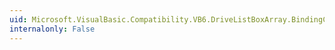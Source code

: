 ```yaml
---
uid: Microsoft.VisualBasic.Compatibility.VB6.DriveListBoxArray.BindingContextChanged
internalonly: False
---
```

